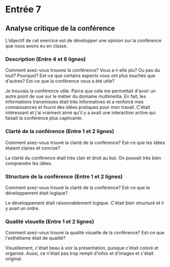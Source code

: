 # Entrée 7
## Analyse critique de la conférence

L’objectif de cet exercice est de développer une opinion sur la conférence que nous avons eu en classe. 

### Description (Entre 4 et 6 lignes)
Comment avez-vous trouvez la conférence? Vous a-t-elle plu? Ou pas du tout? Pourquoi? Est-ce que certains aspects vous ont plus touchés que d'autres? Est-ce que la conférence vous a été utile?

Je trouvais la conférence utile. Parce que cela me permettait d'avoir un autre point de vue sur le métier du domaine multimédia. En fait, les informations transmisses était très informatives et a renforcé mes connaissances et fourni des idées pratiques pour mon travail. C'était intéressant et j'ai vraiment aimé qu'il y a avait une interaction active qui faisait la conférence plus captivante.

### Clarté de la conférence (Entre 1 et 2 lignes)
Comment avez-vous trouvé la clarté de la conférence? Est-ce que les idées étaient claires et concise?

La clarté du conférence était très clair et droit au but. On pouvait très bien comprendre les idées.

### Structure de la conférence (Entre 1 et 2 lignes)
Comment avez-vous trouvé la clarté de la conférence? Est-ce que le développement était logique?

Le développement était raisonnablement logique. C'était bien structuré et il y avait un ordre.

### Qualité visuelle (Entre 1 et 2 lignes)
Comment avez-vous trouvé la qualité visuelle de la conférence? Est-ce que l'esthétisme était de qualité?

Visuellement, c'était beau à voir la présentation, puisque c'était coloré et organisé. Aussi, ce n'était pas trop rempli d'infos et d'images et c'était original.

